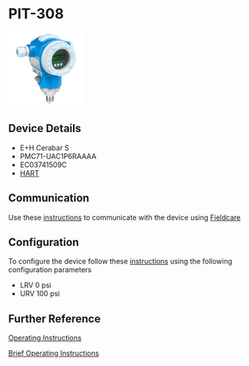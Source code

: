 # PIT-308

![](../images/device_images/cerabar_s.jpg)

## Device Details
+ E+H Cerabar S
+ PMC71-UAC1P6RAAAA
+ EC03741509C
+ [HART](../indexes/index_devices_hart.md)

## Communication
Use these [instructions](../protocols/hart/hart.md) to communicate with the device using [Fieldcare](../fieldcare/fieldcare.md)

## Configuration
To configure the device follow these [instructions](../commissioning_instructions/cerabar_s_hart.md) using the following configuration parameters

+ LRV 0 psi
+ URV 100 psi

## Further Reference
[Operating Instructions](../manuals/cerabar_s_operating_hart.pdf)

[Brief Operating Instructions](../manuals/cerabar_s_brief_hart.pdf)
